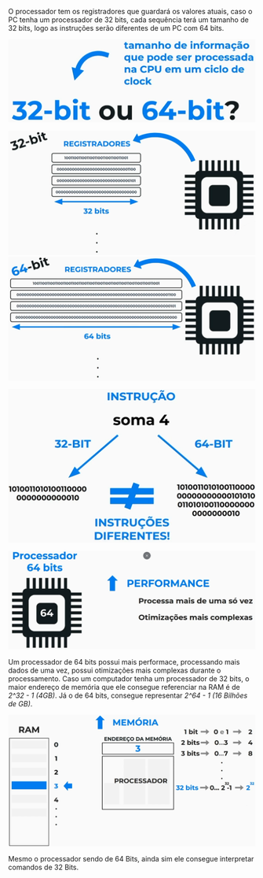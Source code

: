 O processador tem os registradores que guardará os valores atuais, caso o PC tenha um processador de 32 bits, cada sequência terá um tamanho de 32 bits, logo as instruções serão diferentes de um PC com 64 bits.

![Diferença entre o Processador de 32 Bits e 64 Bits](https://raw.githubusercontent.com/Volaxy/Course-Alura-Computacao-Arquitetura-de-computadores-Por-tras-de-como-seu-programa-funciona/master/Images/04/03-DiferencaEntre32Bits64Bits.png)

![Processador de 32 Bits](https://raw.githubusercontent.com/Volaxy/Course-Alura-Computacao-Arquitetura-de-computadores-Por-tras-de-como-seu-programa-funciona/master/Images/04/03-ProcessadorDe32Bits.png)
![Processador de 64 Bits](https://raw.githubusercontent.com/Volaxy/Course-Alura-Computacao-Arquitetura-de-computadores-Por-tras-de-como-seu-programa-funciona/master/Images/04/03-ProcessadorDe64Bits.png)

![Instruções Diferentes dependendo do tipo do Processador](https://raw.githubusercontent.com/Volaxy/Course-Alura-Computacao-Arquitetura-de-computadores-Por-tras-de-como-seu-programa-funciona/master/Images/04/03-InstrucoesDiferentes.png)

![Vantagens do Processador de 64 Bits](https://raw.githubusercontent.com/Volaxy/Course-Alura-Computacao-Arquitetura-de-computadores-Por-tras-de-como-seu-programa-funciona/master/Images/04/03-VantagensProcessadorDe64Bits.png)

Um processador de 64 bits possui mais performace, processando mais dados de uma vez, possui otimizações mais complexas durante o processamento. Caso um computador tenha um processador de 32 bits, o maior endereço de memória que ele consegue referenciar na RAM é de *2^32 - 1 (4GB)*. Já o de 64 bits, consegue representar *2^64 - 1 (16 Bilhões de GB)*.

![Vantagens do Processador de 64 Bits](https://raw.githubusercontent.com/Volaxy/Course-Alura-Computacao-Arquitetura-de-computadores-Por-tras-de-como-seu-programa-funciona/master/Images/04/02-CapacidadeDeMemoriaProcessador32Bits.png)

Mesmo o processador sendo de 64 Bits, ainda sim ele consegue interpretar comandos de 32 Bits.